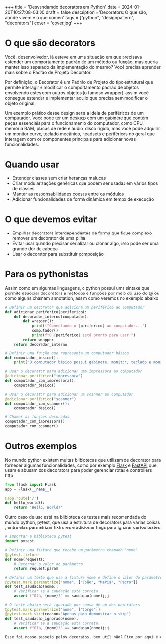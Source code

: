 +++
title = 'Desvendamdo decorators em Python'
date = 2024-01-20T10:27:08-03:00
draft = false
description ='Decorators: O que são, aonde vivem e o que comen'
tags = ["python", "designpattern", "decorators"]
cover = 'cover.jpg'
+++
# O que são decorators

Você, desenvolvedor, já esteve em uma situação em que precisava estender um comportamento padrão de um método ou função, mas queria manter isso separado da implementação do mesmo? Você precisa aprender mais sobre o Padrão de Projeto Decorator.

Por definição, o Decorator é um Padrão de Projeto do tipo estrutural que permite interagir e modificar o comportamento padrão de objetos envolvendo estes com outros objetos (o famoso wrapper), assim você consegue estender e implementar aquilo que precisa sem modificar o objeto original.

Um exemplo prático desse design seria a ideia de periféricos de um computador. Você pode ter um desktop com um gabinete que contém peças essenciais para o funcionamento do computador, como CPU, memória RAM, placas de rede e áudio, disco rígido, mas você pode adquirir um monitor curvo, teclado mecânico, headsets e periféricos no geral que interagem com os componentes principais para adicionar novas funcionalidades.


# Quando usar
- Estender classes sem criar heranças malucas
- Criar modularizações genéricas que podem ser usadas em vários tipos de classes
- Manter as responsabilidades coesas entre os módulos
- Adicionar funcionalidades de forma dinâmica em tempo de execução


# O que devemos evitar
- Empilhar decorators interdependentes de forma que fique complexo remover um decorator de uma pilha
- Evitar usar quando precisar serializar ou clonar algo, isso pode ser uma grande dor de cabeça
- Usar o decorator para substituir composição


# Para os pythonistas
Assim como em algumas linguagens, o python possui uma sintaxe que permite associar decorators a métodos e funções por meio do uso do @ ou como alguns chamam annotation, assim como veremos no exemplo abaixo



```python
# Definir um decorator que adiciona um periférico ao computador
def adicionar_periferico(periferico):
    def decorador_interno(computador):
        def wrapper():
            print(f"Conectando o {periferico} ao computador...")
            computador()
            print(f"O {periferico} está pronto para usar!")
        return wrapper
    return decorador_interno

# Definir uma função que representa um computador básico
def computador_basico():
    print("O computador básico possui gabinete, monitor, teclado e mouse.")

# Usar o decorator para adicionar uma impressora ao computador
@adicionar_periferico("impressora")
def computador_com_impressora():
    computador_basico()

# Usar o decorator para adicionar um scanner ao computador
@adicionar_periferico("scanner")
def computador_com_scanner():
    computador_basico()

# Chamar as funções decoradas
computador_com_impressora()
computador_com_scanner()

```
# Outros exemplos

No mundo python existem muitas blibiotecas que utilizam de decorator para fornecer algumas funcionalidades, como por exemplo [Flask](https://flask.palletsprojects.com "Link para Flask") e [FastAPI](https://fastapi.tiangolo.com "Link para FastAPI") que usam e abusam dos decorators para poder gerenciar rotas e controllers http

```python
from flask import Flask
app = Flask(__name__)

@app.route('/')
def hello_world():
    return 'Hello, World!'
```
Outro caso de uso está na blibioteca de testes mais recomendada do mundo python, pytest, que usa a estrutura de decorators para várias coisas , entre elas parmetrizar fixtrures e adicionar flags para ignorar certos testes

```python
# Importar a biblioteca pytest
import pytest

# Definir uma fixture que recebe um parâmetro chamado "nome"
@pytest.fixture
def nome(request):
    # Retornar o valor do parâmetro
    return request.param

# Definir um teste que usa a fixture nome e define o valor do parâmetro
@pytest.mark.parametrize("nome", ["João", "Maria", "Pedro"])
def test_saudacao(nome):
    # Verificar se a saudação está correta
    assert f"Olá, {nome}!" == saudacao(nome)jjj

# O teste abaixo será ignorado por causa de um dos decorators
@pytest.mark.parametrize("nome", ["Jorge"])
@pytest.mark.skip(reason="Apenas para demonstrar o skip")
def test_saudacao_ignorado(nome):
    # Verificar se a saudação está correta
    assert f"Olá, {nome}!" == saudacao(nome)jjj

Esse foi nosso passeio pelos decoratos, bem utíl não? Fico por aqui é até a próxima
